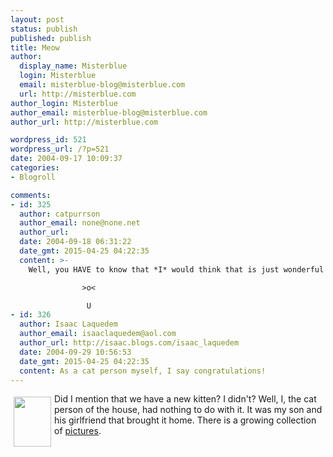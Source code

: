 ```yaml
---
layout: post
status: publish
published: publish
title: Meow
author:
  display_name: Misterblue
  login: Misterblue
  email: misterblue-blog@misterblue.com
  url: http://misterblue.com
author_login: Misterblue
author_email: misterblue-blog@misterblue.com
author_url: http://misterblue.com

wordpress_id: 521
wordpress_url: /?p=521
date: 2004-09-17 10:09:37
categories:
- Blogroll

comments:
- id: 325
  author: catpurrson
  author_email: none@none.net
  author_url: 
  date: 2004-09-18 06:31:22
  date_gmt: 2015-04-25 04:22:35
  content: >-
    Well, you HAVE to know that *I* would think that is just wonderful!  New Kitty!  ^-^

                >o<

                 U
- id: 326
  author: Isaac Laquedem
  author_email: isaaclaquedem@aol.com
  author_url: http://isaac.blogs.com/isaac_laquedem
  date: 2004-09-29 10:56:53
  date_gmt: 2015-04-25 04:22:35
  content: As a cat person myself, I say congratulations!
---
```

<a href="http://pics.misterblue.com/onepic/20040906-Kitten/w480/h640/IMG_5309.jpg"
      target="onepic">
    <img src="http://pics.misterblue.com/20040906-Kitten/60/80/IMG_5309.jpg"
            style="float: left; margin: 5px" height="80" width="60" alt=""/>
</a>
<p>
Did I mention that we have a new kitten?  I didn't?  Well, I, the cat person of the house, had nothing to do with it.
It was my son and his girlfriend that brought it home.
There is a growing collection of
<a href="http://pics.misterblue.com/20040906-Kitten/">pictures</a>.
</p>
